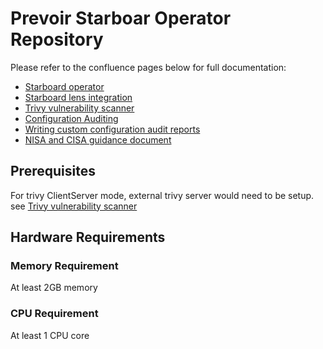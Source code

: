 # Prevoir Starboar Operator Repository
Please refer to the confluence pages below for full documentation:
 * [Starboard operator](https://prevoirsolutions.atlassian.net/wiki/spaces/DEVOPS/pages/155877377/Starboard+Operator)
 * [Starboard lens integration](https://prevoirsolutions.atlassian.net/wiki/spaces/DEVOPS/pages/155517190/Starboard+Lens+Extension)
 * [Trivy vulnerability scanner](https://prevoirsolutions.atlassian.net/wiki/spaces/DEVOPS/pages/155746435/Vulnerability+Scanners)
 * [Configuration Auditing](https://prevoirsolutions.atlassian.net/wiki/spaces/DEVOPS/pages/155517226/Configuration+Auditing)
 * [Writing custom configuration audit reports](https://prevoirsolutions.atlassian.net/wiki/spaces/DEVOPS/pages/155681116/Writing+Custom+Configuration+Audit+Policies)
 * [NISA and CISA guidance document](https://prevoirsolutions.atlassian.net/wiki/spaces/DEVOPS/pages/155615464/National+Security+Agency)


## Prerequisites
For trivy ClientServer mode, external trivy server would need to be setup. see [Trivy vulnerability scanner](https://prevoirsolutions.atlassian.net/wiki/spaces/DEVOPS/pages/155746435/Vulnerability+Scanners)
## Hardware Requirements
### Memory Requirement
At least 2GB memory
### CPU Requirement
At least 1 CPU core
